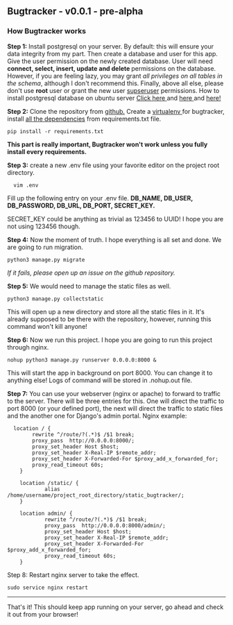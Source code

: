 ##  Bugtracker - v0.0.1 - pre-alpha
### How Bugtracker works
<b>Step 1:</b> Install postgresql on your server. By default: this will ensure your data integrity from my
                part. Then create a database and user for this app. Give the user permission on the newly created
                database.
                User will need <strong> connect, select, insert, update and delete </strong> permissions on the
                database.
                However, if you are feeling lazy, you may grant <i>
                    all privileges on all tables in the schema</i>, although I don't recommend this.
                Finally, above all else, please don't use <b>root</b> user or grant the new user <u>
                    supseruser</u> permissions. 
                    How to install postgresql database on ubuntu server
                    <a href="https://www.digitalocean.com/community/tutorials/how-to-install-and-use-postgresql-on-ubuntu-18-04"
                        target="_blank"> Click here </a>
                    and
                    <a href="https://stackoverflow.com/a/12721095/6029175" target="_blank">
                        here
                    </a>
                    and
                    <a href="https://tableplus.com/blog/2018/04/postgresql-how-to-grant-access-to-users.html"
                        target="_blank">
                        here!
                    </a>

<strong>Step 2:</strong> Clone the repository from <a href="https://github.com/p1r-a-t3/Bugtracker" target="_blank">
                    github.</a> Create a <a href="https://pypi.org/project/virtualenv/" target="_blank"> virtualenv </a>
                for bugtracker, install <u>all the dependencies</u> from requirements.txt file.

    pip install -r requirements.txt

 <strong>This part is really important, Bugtracker won't work unless you fully install every requirements. </strong>
                    
<strong>Step 3:</strong> create a new .env file using your favorite editor on the project root directory.
      
      vim .env
Fill up the following entry on your .env file. <strong> DB_NAME, DB_USER, DB_PASSWORD, DB_URL, DB_PORT, SECRET_KEY.</strong>

SECRET_KEY could be anything as trivial as 123456 to UUID! I hope you are not using 123456 though.

<strong>Step 4:</strong> Now the moment of truth. I hope everything is all set and done. We are going to run migration.
        
    python3 manage.py migrate

<i> If it fails, please open up an issue on the github repository. </i>

<strong>Step 5:</strong> We would need to manage the static files as well.
       
    python3 manage.py collectstatic
 This will open up a new directory and store all the static files in it. It's already supposed to be there with the repository, however, running this command won't kill anyone!
         
<strong>Step 6:</strong> Now we run this project. I hope you are going to run this project through nginx.
      
    nohup python3 manage.py runserver 0.0.0.0:8000 &
                
This will start the app in background on port 8000. You can change it to anything else! Logs of command will be stored in .nohup.out file.
            
<strong>Step 7:</strong> You can use your webserver (nginx or apache) to forward to traffic to the server. There will be three entries for this. One will direct the traffic to port 8000 (or your defined port), the next will direct the traffic to static files and the another one for Django's admin portal.
Nginx example:
      
      location / {
            rewrite ^/route/?(.*)$ /$1 break;
            proxy_pass  http://0.0.0.0:8000/;
            proxy_set_header Host $host;
            proxy_set_header X-Real-IP $remote_addr;
            proxy_set_header X-Forwarded-For $proxy_add_x_forwarded_for;
            proxy_read_timeout 60s;
        }

        location /static/ {
                alias /home/username/project_root_directory/static_bugtracker/;
        }

        location admin/ {
                rewrite ^/route/?(.*)$ /$1 break;
                proxy_pass  http://0.0.0.0:8000/admin/;
                proxy_set_header Host $host;
                proxy_set_header X-Real-IP $remote_addr;
                proxy_set_header X-Forwarded-For $proxy_add_x_forwarded_for;
                proxy_read_timeout 60s;
        }

Step 8: Restart nginx server to take the effect.
    
    sudo service nginx restart
____________________________________________________
That's it! This should keep app running on your server, go ahead and check it out from your browser!

